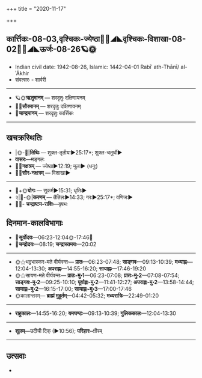 +++
title = "2020-11-17"

+++
## कार्त्तिकः-08-03,वृश्चिकः-ज्येष्ठा🌛🌌◢◣वृश्चिकः-विशाखा-08-02🌌🌞◢◣ऊर्जः-08-26🪐🌞
- Indian civil date: 1942-08-26, Islamic: 1442-04-01 Rabīʿ ath-Thānī/ al-ʾĀkhir
- संवत्सरः - शार्वरी
___________________
- 🪐🌞**ऋतुमानम्** — शरदृतुः दक्षिणायनम्
- 🌌🌞**सौरमानम्** — शरदृतुः दक्षिणायनम्
- 🌛**चान्द्रमानम्** — शरदृतुः कार्त्तिकः
___________________


## खचक्रस्थितिः
- |🌞-🌛|**तिथिः** — शुक्ल-तृतीया►25:17*; शुक्ल-चतुर्थी►  
- **वासरः**—मङ्गलः  
- 🌌🌛**नक्षत्रम्** — ज्येष्ठा►12:19; मूला► (धनुः)  
- 🌌🌞**सौर-नक्षत्रम्** — विशाखा►  
___________________
- 🌛+🌞**योगः** — सुकर्म►15:31; धृतिः►  
- २|🌛-🌞|**करणम्** — तैतिलः►14:33; गरः►25:17*; वणिजः►  
- 🌌🌛- **चन्द्राष्टम-राशिः**—वृषभः  


## दिनमान-कालविभागाः
- 🌅**सूर्योदयः**—06:23-12:04🌞️-17:46🌇  
- 🌛**चन्द्रोदयः**—08:19; **चन्द्रास्तमयः**—20:02  
___________________
- 🌞⚝भट्टभास्कर-मते वीर्यवन्तः— **प्रातः**—06:23-07:48; **साङ्गवः**—09:13-10:39; **मध्याह्नः**—12:04-13:30; **अपराह्णः**—14:55-16:20; **सायाह्नः**—17:46-19:20  
- 🌞⚝सायण-मते वीर्यवन्तः— **प्रातः-मु॰1**—06:23-07:08; **प्रातः-मु॰2**—07:08-07:54; **साङ्गवः-मु॰2**—09:25-10:10; **पूर्वाह्णः-मु॰2**—11:41-12:27; **अपराह्णः-मु॰2**—13:58-14:44; **सायाह्णः-मु॰2**—16:15-17:00; **सायाह्णः-मु॰3**—17:00-17:46  
- 🌞कालान्तरम्— **ब्राह्मं मुहूर्तम्**—04:42-05:32; **मध्यरात्रिः**—22:49-01:20  
___________________
- **राहुकालः**—14:55-16:20; **यमघण्टः**—09:13-10:39; **गुलिककालः**—12:04-13:30  
___________________
- **शूलम्**—उदीची दिक् (►10:56); **परिहारः**–क्षीरम्  
___________________

## उत्सवाः
- 
